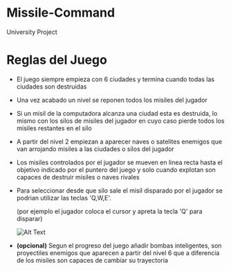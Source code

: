 # Missile-Command
University Project

# Reglas del Juego
- El juego siempre empieza con 6 ciudades y termina cuando todas las ciudades son destruidas

- Una vez acabado un nivel se reponen todos los misiles del jugador

- Si un misil de la computadora alcanza una ciudad esta es destruida, lo mismo con los silos de misiles del jugador en cuyo caso pierde todos los misiles restantes en el silo

- A partir del nivel 2 empiezan a aparecer naves o satelites enemigos que van arrojando misiles a las ciudades o silos del jugador

- Los misiles controlados por el jugador se mueven en linea recta hasta el objetivo indicado por el puntero del juego y solo cuando explotan son capaces de destruir misiles o naves rivales

- Para seleccionar desde que silo sale el misil disparado por el jugador se podrian utilizar las teclas 'Q,W,E'. 

  (por ejemplo el jugador coloca el cursor y apreta la tecla 'Q' para disparar)

  ![Alt Text](https://64.media.tumblr.com/a0cbc191ce143600650b573efa1e685e/tumblr_pvqcog0Yf81yrinrto1_400.gifv)

- **(opcional)** Segun el progreso del juego añadir bombas inteligentes, son proyectiles enemigos que aparecen a partir del nivel 6 que a diferencia de los misiles son capaces de cambiar su trayectoria 